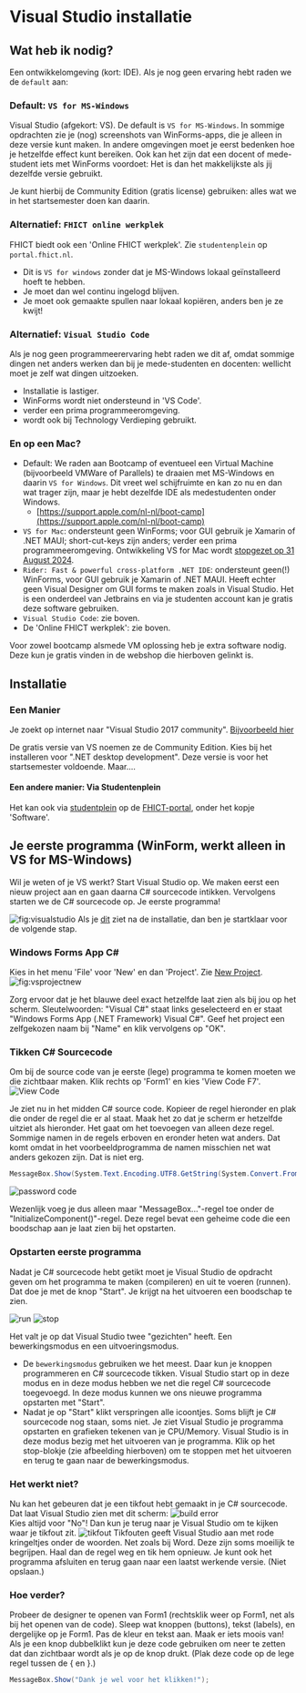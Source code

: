 # Visual Studio installatie

## Wat heb ik nodig?

Een ontwikkelomgeving (kort: IDE). Als je nog geen ervaring hebt raden we de `default` aan:

### Default: `VS for MS-Windows`

Visual Studio (afgekort: VS). De default is
`VS for MS-Windows`. In sommige opdrachten zie je (nog) screenshots van WinForms-apps, die je alleen in deze versie kunt maken. In andere omgevingen moet je eerst bedenken hoe je hetzelfde effect kunt bereiken. Ook kan het zijn dat een docent of mede-student iets met WinForms voordoet: Het is dan het makkelijkste als jij dezelfde versie gebruikt.

Je kunt hierbij de Community Edition (gratis license) gebruiken: alles wat we in het startsemester doen kan daarin.



### Alternatief: `FHICT online werkplek`

FHICT biedt ook een 'Online FHICT werkplek'. Zie `studentenplein` op `portal.fhict.nl`.

+ Dit is `VS for windows` zonder dat je MS-Windows lokaal geïnstalleerd hoeft te hebben.
+ Je moet dan wel continu ingelogd blijven.
+ Je moet ook gemaakte spullen naar lokaal kopiëren, anders ben je ze kwijt!


### Alternatief: `Visual Studio Code`

Als je nog geen programmeerervaring hebt raden we dit af, omdat sommige dingen net anders werken dan bij je mede-studenten en docenten: wellicht moet je zelf wat dingen uitzoeken.

+ Installatie is lastiger.
+ WinForms wordt niet ondersteund in 'VS Code'.
+ verder een prima programmeeromgeving.
+ wordt ook bij Technology Verdieping gebruikt.

### En op een Mac?


+ Default: We raden aan Bootcamp of eventueel een Virtual Machine (bijvoorbeeld VMWare of Parallels) te draaien met MS-Windows en daarin `VS for Windows`. Dit vreet wel schijfruimte en kan zo nu en dan wat trager zijn, maar je hebt dezelfde IDE als medestudenten onder Windows.
  + [https://support.apple.com/nl-nl/boot-camp](https://support.apple.com/nl-nl/boot-camp)
+ `VS for Mac`: ondersteunt geen WinForms; voor GUI gebruik je Xamarin of .NET MAUI; short-cut-keys zijn anders; verder een prima programmeeromgeving. Ontwikkeling VS for Mac wordt [stopgezet op 31 August 2024](https://learn.microsoft.com/en-us/visualstudio/mac/what-happened-to-vs-for-mac?view=vsmac-2022).
+ `Rider: Fast & powerful cross-platform .NET IDE`: ondersteunt geen(!) WinForms, voor GUI gebruik je Xamarin of .NET MAUI. Heeft echter geen Visual Designer om GUI forms te maken zoals in Visual Studio. Het is een onderdeel van Jetbrains en via je studenten account kan je gratis deze software gebruiken. 
+ `Visual Studio Code`: zie boven.
+ De 'Online FHICT werkplek': zie boven.

Voor zowel bootcamp alsmede VM oplossing heb je extra software nodig. Deze kun je gratis vinden in de webshop die hierboven gelinkt is.


## Installatie

### Een Manier
Je zoekt op internet naar &quot;Visual Studio 2017 community&quot;.
[Bijvoorbeeld hier](https://visualstudio.microsoft.com/vs/)

De gratis versie van VS noemen ze de Community Edition.
Kies bij het installeren voor &quot;.NET desktop development&quot;.
Deze versie is voor het startsemester voldoende. Maar....

#### Een andere manier: Via Studentenplein
Het kan ook via [studentplein](https://portal.fhict.nl/Studentenplein/SitePages/Home.aspx)
op de
[FHICT-portal](https://portal.fhict.nl),
onder het kopje 'Software'.


## Je eerste programma (WinForm, werkt alleen in VS for MS-Windows)

Wil je weten of je VS werkt? Start Visual Studio op. We maken eerst een nieuw project aan en gaan daarna C# sourcecode intikken. Vervolgens starten we de C# sourcecode op. Je eerste programma!

![fig:visualstudio](figures/VS080-done.png "Dit is Visual Studio")
Als je
[dit]()
ziet na de installatie, dan ben je startklaar voor de volgende stap.

### Windows Forms App C#

Kies in het menu 'File' voor 'New' en dan 'Project'.
Zie
[New Project]().
![fig:vsprojectnew](figures/VS090-newproject.png "Dit is Visual Studio")


Zorg ervoor dat je het blauwe deel exact hetzelfde laat zien als bij jou op het scherm.
Sleutelwoorden: &quot;Visual C#&quot; staat links geselecteerd en er staat
&quot;Windows Forms App (.NET Framework) Visual C#&quot;.
Geef het project een zelfgekozen naam bij &quot;Name&quot; en klik vervolgens op &quot;OK&quot;.

### Tikken C# Sourcecode
Om bij de source code van je eerste (lege) programma te komen
moeten we die zichtbaar maken. Klik rechts op 'Form1' en kies 'View Code F7'.
![](figures/viewcode.png "View Code")

Je ziet nu in het midden C# source code.
Kopieer de regel hieronder en plak die onder de regel die er al staat.
Maak het zo dat je scherm er hetzelfde uitziet als hieronder.
Het gaat om het toevoegen van alleen deze regel.
Sommige namen in de regels erboven en eronder heten wat anders.
Dat komt omdat in het voorbeeldprogramma de namen
misschien net wat anders gekozen zijn. Dat is niet erg.

```cs
MessageBox.Show(System.Text.Encoding.UTF8.GetString(System.Convert.FromBase64String("SGVsbG8gV29ybGQh")));
```

![](figures/vspasswordcodehello.png "password code")

Wezenlijk voeg je dus alleen maar &quot;MessageBox...&quot;-regel toe onder de &quot;InitializeComponent()&quot;-regel.
Deze regel bevat een geheime code die een boodschap aan je laat zien bij het opstarten.

### Opstarten eerste programma

Nadat je C# sourcecode hebt getikt moet je Visual Studio de opdracht geven
om het programma te maken (compileren) en uit te voeren (runnen).
Dat doe je met de knop &quot;Start&quot;. Je krijgt na het uitvoeren een boodschap te zien.



![](figures/runstop_run.png "run")
![](figures/runstop_stop.png "stop")

Het valt je op dat Visual Studio twee &quot;gezichten&quot; heeft.
Een bewerkingsmodus en een uitvoeringsmodus.

- De `bewerkingsmodus` gebruiken we het meest. Daar kun je knoppen programmeren en C# sourcecode tikken. Visual Studio start op in deze modus en in deze modus hebben we net die regel C# sourcecode toegevoegd. In deze modus kunnen we ons nieuwe programma opstarten met &quot;Start&quot;.
- Nadat je op &quot;Start&quot; klikt verspringen alle icoontjes. Soms blijft je C# sourcecode nog staan, soms niet. Je ziet Visual Studio je programma opstarten en grafieken tekenen van je CPU/Memory. Visual Studio is in deze modus bezig met het uitvoeren van je programma. Klik op het stop-blokje (zie afbeelding hierboven) om te stoppen met het uitvoeren en terug te gaan naar de bewerkingsmodus.

### Het werkt niet?

Nu kan het gebeuren dat je een tikfout hebt gemaakt in je C# sourcecode. Dat laat Visual Studio zien met dit scherm:
![](figures/vsbuilderror.png "build error")  
Kies altijd voor &quot;No&quot;! Dan kun je terug naar je Visual Studio om te kijken waar je tikfout zit.
![](figures/vstikfout.png "tikfout")
Tikfouten geeft Visual Studio aan met rode kringeltjes onder de woorden.
Net zoals bij Word. Deze zijn soms moeilijk te begrijpen.
Haal dan de regel weg en tik hem opnieuw.
Je kunt ook het programma afsluiten en terug gaan
naar een laatst werkende versie. (Niet opslaan.)

### Hoe verder?

Probeer de designer te openen van Form1 (rechtsklik weer op Form1,
net als bij het openen van de code).
Sleep wat knoppen (buttons), tekst (labels), en dergelijke op je Form1.
Pas de kleur en tekst aan. Maak er iets moois van!
Als je een knop dubbelklikt kun je deze code gebruiken om neer te zetten
dat dan zichtbaar wordt als je op de knop drukt.
(Plak deze code op de lege regel tussen de { en }.)

```cs
MessageBox.Show("Dank je wel voor het klikken!");
```
